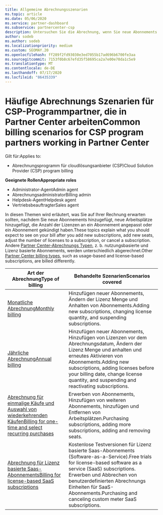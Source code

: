 ```yaml
---
title: Allgemeine Abrechnungsszenarien
ms.topic: article
ms.date: 05/06/2020
ms.service: partner-dashboard
ms.subservice: partnercenter-csp
description: Untersuchen Sie die Abrechnung, wenn Sie neue Abonnements hinzufügen, die Lizenz Menge anpassen oder ein Abonnement kündigen. Sehen Sie sich an, wie sich nutzungsbasierte und Lizenz basierte Abonnements unterscheiden.
author: sodeb
ms.author: sodeb
ms.localizationpriority: medium
ms.custom: SEOMAY.20
ms.openlocfilehash: ff289f2fd93030e3ed7055b17ad696b6700fe3aa
ms.sourcegitcommit: 7153f0b8c67efd35f58695ca2a7e00e70da1c5e9
ms.translationtype: MT
ms.contentlocale: de-DE
ms.lasthandoff: 07/17/2020
ms.locfileid: "86435339"
---
```

# <a name="common-billing-scenarios-for-csp-program-partners-working-in-partner-center"></a><span data-ttu-id="687da-104">Häufige Abrechnungs Szenarien für CSP-Programmpartner, die in Partner Center arbeiten</span><span class="sxs-lookup"><span data-stu-id="687da-104">Common billing scenarios for CSP program partners working in Partner Center</span></span>

<span data-ttu-id="687da-105">Gilt für:</span><span class="sxs-lookup"><span data-stu-id="687da-105">Applies to:</span></span>

- <span data-ttu-id="687da-106">Abrechnungsprogramm für cloudlösungsanbieter (CSP)</span><span class="sxs-lookup"><span data-stu-id="687da-106">Cloud Solution Provider (CSP) program billing</span></span>

<span data-ttu-id="687da-107">**Geeignete Rollen**</span><span class="sxs-lookup"><span data-stu-id="687da-107">**Appropriate roles**</span></span>

- <span data-ttu-id="687da-108">Administrator-Agent</span><span class="sxs-lookup"><span data-stu-id="687da-108">Admin agent</span></span>
- <span data-ttu-id="687da-109">Abrechnungsadministrator</span><span class="sxs-lookup"><span data-stu-id="687da-109">Billing admin</span></span>
- <span data-ttu-id="687da-110">Helpdesk-Agent</span><span class="sxs-lookup"><span data-stu-id="687da-110">Helpdesk agent</span></span>
- <span data-ttu-id="687da-111">Vertriebsbeauftragter</span><span class="sxs-lookup"><span data-stu-id="687da-111">Sales agent</span></span>

<span data-ttu-id="687da-112">In diesen Themen wird erläutert, was Sie auf Ihrer Rechnung erwarten sollten, nachdem Sie neue Abonnements hinzugefügt, neue Arbeitsplätze hinzugefügt, die Anzahl der Lizenzen an ein Abonnement angepasst oder ein Abonnement gekündigt haben.</span><span class="sxs-lookup"><span data-stu-id="687da-112">These topics explain what you should expect to see on your bill after you add new subscriptions, add new seats, adjust the number of licenses to a subscription, or cancel a subscription.</span></span> <span data-ttu-id="687da-113">Andere [Partner Center-Abrechnungs Typen](billing-different-types.md), z. b. nutzungsbasierte und Lizenz basierte Abonnements, werden unterschiedlich abgerechnet.</span><span class="sxs-lookup"><span data-stu-id="687da-113">Other [Partner Center billing types](billing-different-types.md), such as usage-based and license-based subscriptions, are billed differently.</span></span>

| <span data-ttu-id="687da-114">Art der Abrechnung</span><span class="sxs-lookup"><span data-stu-id="687da-114">Type of billing</span></span> | <span data-ttu-id="687da-115">Behandelte Szenarien</span><span class="sxs-lookup"><span data-stu-id="687da-115">Scenarios covered</span></span> |
| --------------- | ----------------- |
| [<span data-ttu-id="687da-116">Monatliche Abrechnung</span><span class="sxs-lookup"><span data-stu-id="687da-116">Monthly billing</span></span>](common-billing-scenarios-monthly.md) | <span data-ttu-id="687da-117">Hinzufügen neuer Abonnements, Ändern der Lizenz Menge und Anhalten von Abonnements.</span><span class="sxs-lookup"><span data-stu-id="687da-117">Adding new subscriptions, changing license quantity, and suspending subscriptions.</span></span> |
| [<span data-ttu-id="687da-118">Jährliche Abrechnung</span><span class="sxs-lookup"><span data-stu-id="687da-118">Annual billing</span></span>](common-billing-scenarios-annual.md) | <span data-ttu-id="687da-119">Hinzufügen neuer Abonnements, Hinzufügen von Lizenzen vor dem Abrechnungsdatum, Ändern der Lizenz Menge und anhalten und erneutes Aktivieren von Abonnements.</span><span class="sxs-lookup"><span data-stu-id="687da-119">Adding new subscriptions, adding licenses before your billing date, change license quantity, and suspending and reactivating subscriptions.</span></span> |
| [<span data-ttu-id="687da-120">Abrechnung für einmalige Käufe und Auswahl von wiederkehrenden Käufen</span><span class="sxs-lookup"><span data-stu-id="687da-120">Billing for one-time and select recurring purchases</span></span>](common-billing-scenarios-onetime-recurring.md) | <span data-ttu-id="687da-121">Erwerben von Abonnements, Hinzufügen von weiteren Abonnements, hinzufügen und Entfernen von Arbeitsplätzen.</span><span class="sxs-lookup"><span data-stu-id="687da-121">Purchasing subscriptions, adding more subscriptions, adding and removing seats.</span></span> |
| [<span data-ttu-id="687da-122">Abrechnung für Lizenz basierte Saas-Abonnements</span><span class="sxs-lookup"><span data-stu-id="687da-122">Billing for license-based SaaS subscriptions</span></span>](common-billing-scenarios-saas.md) | <span data-ttu-id="687da-123">Kostenlose Testversionen für Lizenz basierte Saas-Abonnements (Software-as-a-Service).</span><span class="sxs-lookup"><span data-stu-id="687da-123">Free trials for license-based software as a service (SaaS) subscriptions.</span></span> <span data-ttu-id="687da-124">Erwerben und Abbrechen von benutzerdefinierten Abrechnungs Einheiten für SaaS-Abonnements.</span><span class="sxs-lookup"><span data-stu-id="687da-124">Purchasing and canceling custom meter SaaS subscriptions.</span></span> |
